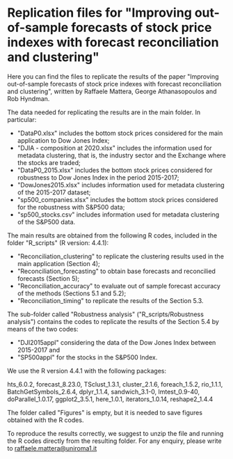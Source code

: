 # Replication files for "Improving out-of-sample forecasts of stock price indexes with forecast reconciliation and clustering"

Here you can find the files to replicate the results of the paper "Improving out-of-sample forecasts of stock price indexes with forecast reconciliation and clustering", written by Raffaele Mattera, George Athanasopoulos and Rob Hyndman.

The data needed for replicating the results are in the main folder. In particular:

- "DataP0.xlsx" includes the bottom stock prices considered for the main application to Dow Jones Index;
- "DJIA - composition at 2020.xlsx" includes the information used for metadata clustering, that is, the industry sector and the Exchange where the stocks are traded;
- "DataP0_2015.xlsx" includes the bottom stock prices considered for robustness to Dow Jones Index in the period 2015-2017;
- "DowJones2015.xlsx" includes information used for metadata clustering of the 2015-2017 dataset;
- "sp500_companies.xlsx" includes the bottom stock prices considered for the robustness with S&P500 data;
- "sp500_stocks.csv" includes information used for metadata clustering of the S&P500 data.

The main results are obtained from the following R codes, included in the folder "R_scripts" (R version: 4.4.1):

- "Reconciliation_clustering" to replicate the clustering results used in the main application (Section 4);
- "Reconciliation_forecasting" to obtain base forecasts and reconcilied forecasts (Section 5);
- "Reconciliation_accuracy" to evaluate out of sample forecast accuracy of the methods (Sections 5.1 and 5.2);
- "Reconciliation_timing" to replicate the results of the Section 5.3.

The sub-folder called "Robustness analysis" ("R_scripts/Robustness analysis") contains the codes to replicate the results of the Section 5.4 by means of the two codes:

- "DJI2015appl" considering the data of the Dow Jones Index between 2015-2017 and 
- "SP500appl" for the stocks in the S&P500 Index.

We use the R version 4.4.1 with the following packages:

hts_6.0.2, forecast_8.23.0, TSclust_1.3.1, cluster_2.1.6, foreach_1.5.2, rio_1.1.1, BatchGetSymbols_2.6.4,
dplyr_1.1.4, sandwich_3.1-0, lmtest_0.9-40, doParallel_1.0.17, ggplot2_3.5.1, here_1.0.1, iterators_1.0.14, reshape2_1.4.4 

The folder called "Figures" is empty, but it is needed to save figures obtained with the R codes.

To reproduce the results correctly, we suggest to unzip the file and running the R codes directly from the resulting folder. For any enquiry, please write to raffaele.mattera@uniroma1.it
